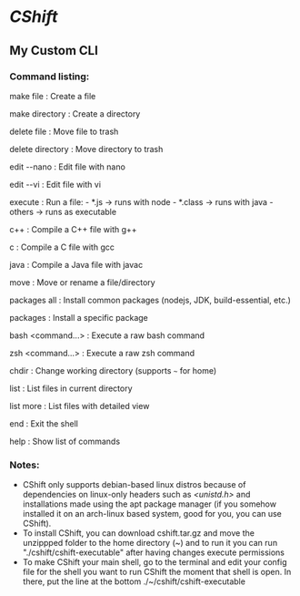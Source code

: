 # *CShift*
## **My Custom CLI**  

### **Command listing**:  
make file <filename>
:   Create a file

make directory <dirname>
:   Create a directory

delete file <filename>
:   Move file to trash

delete directory <dirname>
:   Move directory to trash

edit --nano <filename>
:   Edit file with nano

edit --vi <filename>
:   Edit file with vi

execute <filename>
:   Run a file:
    - *.js → runs with node
    - *.class → runs with java
    - others → runs as executable

c++ <filename>
:   Compile a C++ file with g++

c <filename>
:   Compile a C file with gcc

java <filename>
:   Compile a Java file with javac

move <source> <destination>
:   Move or rename a file/directory

packages all
:   Install common packages (nodejs, JDK, build-essential, etc.)

packages <package>
:   Install a specific package

bash <command...>
:   Execute a raw bash command

zsh <command...>
:   Execute a raw zsh command

chdir <path>
:   Change working directory (supports `~` for home)

list
:   List files in current directory

list more
:   List files with detailed view

end
:   Exit the shell
    
help
:  Show list of commands



### **Notes**:  
- CShift only supports debian-based linux distros because of dependencies on linux-only headers such as *<unistd.h>* and installations made using the apt package manager (if you somehow installed it on an arch-linux based system, good for you, you can use CShift).  
- To install CShift, you can download cshift.tar.gz and move the unzippped folder to the home directory (~) and to run it you can run "./cshift/cshift-executable" after having changes execute permissions  
- To make CShift your main shell, go to the terminal and edit your config file for the shell you want to run CShift the moment that shell is open. In there, put the line at the bottom ./~/cshift/cshift-executable
